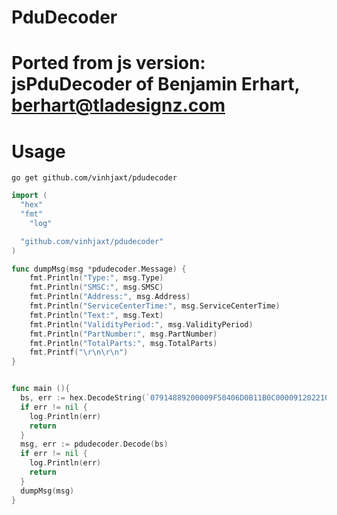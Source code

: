 # PduDecoder

# Ported from js version: jsPduDecoder of Benjamin Erhart, berhart@tladesignz.com

# Usage
`go get github.com/vinhjaxt/pdudecoder`

```go
import (
  "hex"
  "fmt"
	"log"

  "github.com/vinhjaxt/pdudecoder"
)

func dumpMsg(msg *pdudecoder.Message) {
	fmt.Println("Type:", msg.Type)
	fmt.Println("SMSC:", msg.SMSC)
	fmt.Println("Address:", msg.Address)
	fmt.Println("ServiceCenterTime:", msg.ServiceCenterTime)
	fmt.Println("Text:", msg.Text)
	fmt.Println("ValidityPeriod:", msg.ValidityPeriod)
	fmt.Println("PartNumber:", msg.PartNumber)
	fmt.Println("TotalParts:", msg.TotalParts)
	fmt.Printf("\r\n\r\n")
}


func main (){
  bs, err := hex.DecodeString(`07914889200009F50406D0B11B0C00009120221041658249D17A1EB44687C768D0185D0F83C861F719B4CE83E67510B9EE3E83CEEF34683A7381ACF53488FD769F41EB74B90DA2CBC3207638ED0261D36ED038DC06BDDD21`)
  if err != nil {
    log.Println(err)
    return
  }
  msg, err := pdudecoder.Decode(bs)
  if err != nil {
    log.Println(err)
    return
  }
  dumpMsg(msg)
}


```